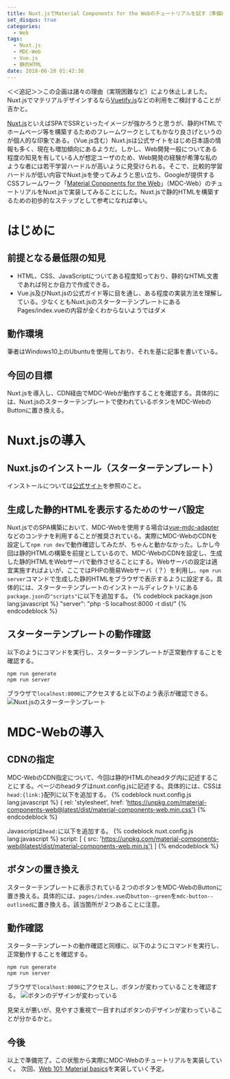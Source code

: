 ```yaml
---
title: Nuxt.jsでMaterial Components for the Webのチュートリアルを試す（準備編）
set_disqus: true
categories:
  - Web
tags:
  - Nuxt.js
  - MDC-Web
  - Vue.js
  - 静的HTML
date: 2018-06-20 01:42:30
---
```

＜＜追記＞＞この企画は諸々の理由（実現困難など）により休止しました。Nuxt.jsでマテリアルデザインするなら[Vuetify.js](https://vuetifyjs.com)などの利用をご検討することが吉かと。

[Nuxt.js](https://ja.nuxtjs.org/)といえばSPAでSSRといったイメージが強かろうと思うが、静的HTMLでホームページ等を構築するためのフレームワークとしてもかなり良さげというのが個人的な印象である。（Vue.js含む）Nuxt.jsは公式サイトをはじめ日本語の情報も多く、現在も増加傾向にあるようだ。しかし、Web開発一般についてある程度の知見を有している人が想定ユーザのため、Web開発の経験が希薄な私のような者には若干学習ハードルが高いように見受けられる。そこで、比較的学習ハードルが低い内容でNuxt.jsを使ってみようと思い立ち、Googleが提供するCSSフレームワーク「[Material Conponents for the Web](https://material.io/develop/web/)」（MDC-Web）のチュートリアルをNuxt.jsで実装してみることにした。Nuxt.jsで静的HTMLを構築するための初歩的なステップとして参考になれば幸い。

# はじめに
## 前提となる最低限の知見
- HTML、CSS、JavaScriptについてある程度知っており、静的なHTML文書であれば何とか自力で作成できる。
- Vue.js及びNuxt.jsの公式ガイド等に目を通し、ある程度の実装方法を理解している。少なくともNuxt.jsのスターターテンプレートにあるPages/index.vueの内容が全くわからないようではダメ

## 動作環境
筆者はWindows10上のUbuntuを使用しており、それを基に記事を書いている。

## 今回の目標
Nuxt.jsを導入し、CDN経由でMDC-Webが動作することを確認する。具体的には、Nuxt.jsのスターターテンプレートで使われているボタンをMDC-WebのButtonに置き換える。

# Nuxt.jsの導入
## Nuxt.jsのインストール（スターターテンプレート）
インストールについては[公式サイト](https://ja.nuxtjs.org/guide/installation#nuxt-js-%E3%82%92%E4%BD%BF%E3%81%A3%E3%81%9F%E3%82%B9%E3%82%BF%E3%83%BC%E3%82%BF%E3%83%BC%E3%83%86%E3%83%B3%E3%83%97%E3%83%AC%E3%83%BC%E3%83%88)を参照のこと。

## 生成した静的HTMLを表示するためのサーバ設定
Nuxt.jsでのSPA構築において、MDC-Webを使用する場合は[vue-mdc-adapter](https://github.com/stasson/vue-mdc-adapter)などのコンテナを利用することが推奨されている。実際にMDC-WebのCDNを設定して`npm run dev`で動作確認してみたが、ちゃんと動かなかった。しかし今回は静的HTMLの構築を前提としているので、MDC-WebのCDNを設定し、生成した静的HTMLをWebサーバで動作させることにする。Webサーバの設定は適宜実施すればよいが、ここではPHPの簡易Webサーバ（？）を利用し、`npm run server`コマンドで生成した静的HTMLをブラウザで表示するように設定する。具体的には、スターターテンプレートのインストールディレクトリにある`package.json`の`"scripts"`に以下を追加する。
{% codeblock package.json lang:javascript %}
"server": "php -S localhost:8000 -t dist/"
{% endcodeblock %}

## スターターテンプレートの動作確認
以下のようにコマンドを実行し、スターターテンプレートが正常動作することを確認する。
```
npm run generate
npm run server
```

ブラウザで`localhost:8000`にアクセスすると以下のよう表示が確認できる。
![Nuxt.jsのスターターテンプレート](/img/nuxt_starter_template.png "Nuxt.jsのスターターテンプレート")

# MDC-Webの導入
## CDNの指定
MDC-WebのCDN指定について、今回は静的HTMLのheadタグ内に記述することにする。ページのheadタグはnuxt.config.jsに記述する。具体的には、CSSは`head:{link:}`配列に以下を追加する。
{% codeblock nuxt.config.js lang:javascript %}
{ rel: 'stylesheet', href: 'https://unpkg.com/material-components-web@latest/dist/material-components-web.min.css'}
{% endcodeblock %}

Javascriptは`head:`に以下を追加する。
{% codeblock nuxt.config.js lang:javascript %}
script: [
  { src: 'https://unpkg.com/material-components-web@latest/dist/material-components-web.min.js'}
]
{% endcodeblock %}

## ボタンの置き換え
スターターテンプレートに表示されている２つのボタンをMDC-WebのButtonに置き換える。具体的には、`pages/index.vue`の`button--green`を`mdc-button--outlined`に置き換える。該当箇所が２つあることに注意。

## 動作確認
スターターテンプレートの動作確認と同様に、以下のようにコマンドを実行し、正常動作することを確認する。
```
npm run generate
npm run server
```

ブラウザで`localhost:8000`にアクセスし、ボタンが変わっていることを確認する。
![ボタンのデザインが変わっている](/img/nuxt_starter_MDCButton.png "ボタンのデザインが変わっている")

見栄えが悪いが、見やすさ重視で一目すればボタンのデザインが変わっていることが分かるかと。

## 今後
以上で準備完了。この状態から実際にMDC-Webのチュートリアルを実装していく。
次回、[Web 101: Material basics](https://codelabs.developers.google.com/codelabs/mdc-101-web)を実装していく予定。
